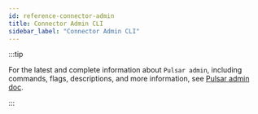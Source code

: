 ```yaml
---
id: reference-connector-admin
title: Connector Admin CLI
sidebar_label: "Connector Admin CLI"
---
```


:::tip

 For the latest and complete information about `Pulsar admin`, including commands, flags, descriptions, and more information, see [Pulsar admin doc](https://pulsar.apache.org/reference/#/@pulsar:version_origin@/pulsar-admin/).

:::

